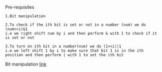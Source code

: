 Pre-requisites

    1.Bit manipulation

    2.To check if the ith bit is set or not in a number (num) we do (num>>i)&1
    i.e we right shift num by i and then perform & with 1 to check if it is set or not

    3.To turn on ith bit in a number(num) we do (1<<i)|1 
    i.e we left shift 1 by i to make sure that bit 1 is in the ith position and then perform | with 1 to set the ith bit

Bit manipulation [link](https://www.youtube.com/watch?v=5iyuU4hQFrw&list=PLgUwDviBIf0pcIDCZnxhv0LkHf5KzG9zp&index=5)
